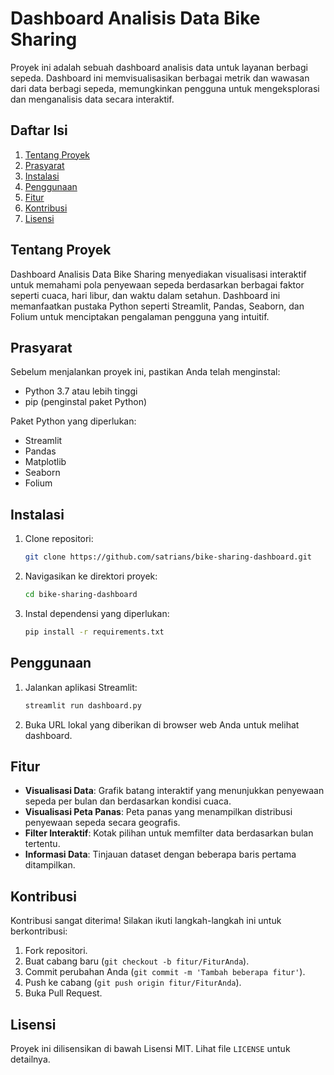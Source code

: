 # Dashboard Analisis Data Bike Sharing

Proyek ini adalah sebuah dashboard analisis data untuk layanan berbagi sepeda. Dashboard ini memvisualisasikan berbagai metrik dan wawasan dari data berbagi sepeda, memungkinkan pengguna untuk mengeksplorasi dan menganalisis data secara interaktif.

## Daftar Isi
1. [Tentang Proyek](#tentang-proyek)
2. [Prasyarat](#prasyarat)
3. [Instalasi](#instalasi)
4. [Penggunaan](#penggunaan)
5. [Fitur](#fitur)
6. [Kontribusi](#kontribusi)
7. [Lisensi](#lisensi)


## Tentang Proyek
Dashboard Analisis Data Bike Sharing menyediakan visualisasi interaktif untuk memahami pola penyewaan sepeda berdasarkan berbagai faktor seperti cuaca, hari libur, dan waktu dalam setahun. Dashboard ini memanfaatkan pustaka Python seperti Streamlit, Pandas, Seaborn, dan Folium untuk menciptakan pengalaman pengguna yang intuitif.

## Prasyarat
Sebelum menjalankan proyek ini, pastikan Anda telah menginstal:
- Python 3.7 atau lebih tinggi
- pip (penginstal paket Python)

Paket Python yang diperlukan:
- Streamlit
- Pandas
- Matplotlib
- Seaborn
- Folium


## Instalasi
1. Clone repositori:
   ```bash
   git clone https://github.com/satrians/bike-sharing-dashboard.git
   ```
2. Navigasikan ke direktori proyek:
   ```bash
   cd bike-sharing-dashboard
   ```
3. Instal dependensi yang diperlukan:
   ```bash
   pip install -r requirements.txt
   ```

## Penggunaan
1. Jalankan aplikasi Streamlit:
   ```bash
   streamlit run dashboard.py
   ```
2. Buka URL lokal yang diberikan di browser web Anda untuk melihat dashboard.

## Fitur
- **Visualisasi Data**: Grafik batang interaktif yang menunjukkan penyewaan sepeda per bulan dan berdasarkan kondisi cuaca.
- **Visualisasi Peta Panas**: Peta panas yang menampilkan distribusi penyewaan sepeda secara geografis.
- **Filter Interaktif**: Kotak pilihan untuk memfilter data berdasarkan bulan tertentu.
- **Informasi Data**: Tinjauan dataset dengan beberapa baris pertama ditampilkan.

## Kontribusi
Kontribusi sangat diterima! Silakan ikuti langkah-langkah ini untuk berkontribusi:
1. Fork repositori.
2. Buat cabang baru (`git checkout -b fitur/FiturAnda`).
3. Commit perubahan Anda (`git commit -m 'Tambah beberapa fitur'`).
4. Push ke cabang (`git push origin fitur/FiturAnda`).
5. Buka Pull Request.

## Lisensi
Proyek ini dilisensikan di bawah Lisensi MIT. Lihat file `LICENSE` untuk detailnya.


